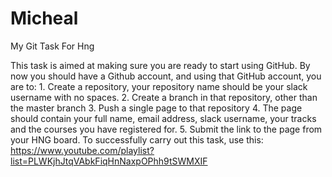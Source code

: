 # Micheal
My Git Task For Hng


This task is aimed at making sure you are ready to start using GitHub. By now you should have a Github account, and using that GitHub account, you are to: 1. Create a repository, your repository name should be your slack username with no spaces. 2. Create a branch in that repository, other than the master branch 3. Push a single page to that repository 4. The page should contain your full name, email address, slack username, your tracks and the courses you have registered for. 5. Submit the link to the page from your HNG board. To successfully carry out this task, use this: https://www.youtube.com/playlist?list=PLWKjhJtqVAbkFiqHnNaxpOPhh9tSWMXIF
